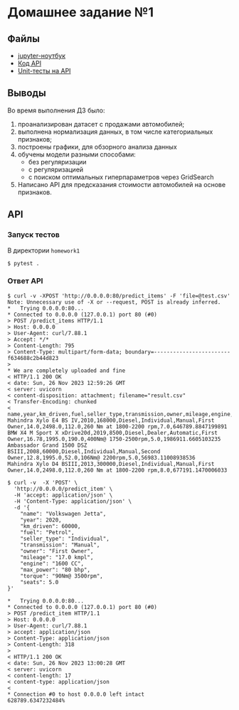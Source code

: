 # Домашнее задание №1

## Файлы

* [jupyter-ноутбук](HW1_Regression_with_inference.ipynb)
* [Код API](api.py)
* [Unit-тесты на API](tests/test_api.py)

## Выводы

Во время выполнения ДЗ было:
1. проанализирован датасет с продажами автомобилей;
2. выполнена нормализация данных, в том числе категориальных признаков;
3. построены графики, для обзорного анализа данных
4. обучены модели разными способами:
   * без регуляризации
   * с регуляризацией
   * с поиском оптимальных гиперпараметров через GridSearch
5. Написано API для предсказания стоимости автомобилей на основе признаков.

## API

### Запуск тестов

В директории `homework1`
```shell
$ pytest .
```

### Ответ API

```shell
$ curl -v -XPOST 'http://0.0.0.0:80/predict_items' -F 'file=@test.csv'
Note: Unnecessary use of -X or --request, POST is already inferred.
*   Trying 0.0.0.0:80...
* Connected to 0.0.0.0 (127.0.0.1) port 80 (#0)
> POST /predict_items HTTP/1.1
> Host: 0.0.0.0
> User-Agent: curl/7.88.1
> Accept: */*
> Content-Length: 795
> Content-Type: multipart/form-data; boundary=------------------------f634688c2b44d823
> 
* We are completely uploaded and fine
< HTTP/1.1 200 OK
< date: Sun, 26 Nov 2023 12:59:26 GMT
< server: uvicorn
< content-disposition: attachment; filename="result.csv"
< Transfer-Encoding: chunked
< 
name,year,km_driven,fuel,seller_type,transmission,owner,mileage,engine,max_power,torque,seats,selling_price
Mahindra Xylo E4 BS IV,2010,168000,Diesel,Individual,Manual,First Owner,14.0,2498.0,112.0,260 Nm at 1800-2200 rpm,7.0,646789.8847199891
BMW X4 M Sport X xDrive20d,2019,8500,Diesel,Dealer,Automatic,First Owner,16.78,1995.0,190.0,400Nm@ 1750-2500rpm,5.0,1986911.6605103235
Ambassador Grand 1500 DSZ BSIII,2008,60000,Diesel,Individual,Manual,Second Owner,12.8,1995.0,52.0,106Nm@ 2200rpm,5.0,56983.11008938536
Mahindra Xylo D4 BSIII,2013,300000,Diesel,Individual,Manual,First Owner,14.0,2498.0,112.0,260 Nm at 1800-2200 rpm,8.0,677191.1470006033
```

```shell
$ curl -v  -X 'POST' \
  'http://0.0.0.0/predict_item' \
  -H 'accept: application/json' \
  -H 'Content-Type: application/json' \
  -d '{
    "name": "Volkswagen Jetta",
    "year": 2020,
    "km_driven": 60000,
    "fuel": "Petrol",
    "seller_type": "Individual",
    "transmission": "Manual",
    "owner": "First Owner",
    "mileage": "17.0 kmpl",
    "engine": "1600 CC",
    "max_power": "80 bhp",
    "torque": "90Nm@ 3500rpm",
    "seats": 5.0
}'

*   Trying 0.0.0.0:80...
* Connected to 0.0.0.0 (127.0.0.1) port 80 (#0)
> POST /predict_item HTTP/1.1
> Host: 0.0.0.0
> User-Agent: curl/7.88.1
> accept: application/json
> Content-Type: application/json
> Content-Length: 318
> 
< HTTP/1.1 200 OK
< date: Sun, 26 Nov 2023 13:00:28 GMT
< server: uvicorn
< content-length: 17
< content-type: application/json
< 
* Connection #0 to host 0.0.0.0 left intact
628789.6347232484%                
```

